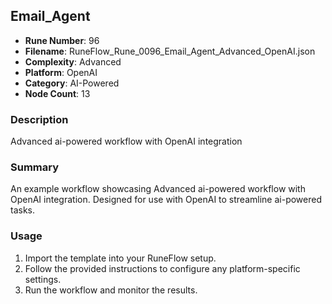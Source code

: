 ## Email_Agent

- **Rune Number**: 96
- **Filename**: RuneFlow_Rune_0096_Email_Agent_Advanced_OpenAI.json
- **Complexity**: Advanced
- **Platform**: OpenAI
- **Category**: AI-Powered
- **Node Count**: 13

### Description
Advanced ai-powered workflow with OpenAI integration

### Summary
An example workflow showcasing Advanced ai-powered workflow with OpenAI integration. Designed for use with OpenAI to streamline ai-powered tasks.

### Usage
1. Import the template into your RuneFlow setup.
2. Follow the provided instructions to configure any platform-specific settings.
3. Run the workflow and monitor the results.

